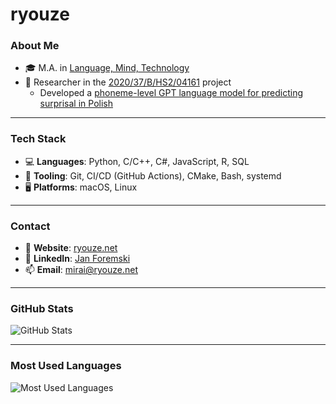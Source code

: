 # ryouze

### About Me

- 🎓 M.A. in [Language, Mind, Technology](https://anglistyka.amu.edu.pl/en/for-candidates/full-time-ma-programmes/language-mind-technology)
- 🔬 Researcher in the [2020/37/B/HS2/04161](https://prodis-opus19.github.io/) project
  - Developed a [phoneme-level GPT language model for predicting surprisal in Polish](https://arxiv.org/abs/2404.10112)

---

### Tech Stack

- 💻 **Languages**: Python, C/C++, C#, JavaScript, R, SQL
- 🧰 **Tooling**: Git, CI/CD (GitHub Actions), CMake, Bash, systemd
- 🖥️ **Platforms**: macOS, Linux

---

### Contact

- 📝 **Website**: [ryouze.net](https://ryouze.net/)
- 🔗 **LinkedIn**: [Jan Foremski](https://www.linkedin.com/in/jan-foremski-ab60122b8/)
- 📫 **Email**: [mirai@ryouze.net](mailto:mirai@ryouze.net)

---

### GitHub Stats

![GitHub Stats](https://github-readme-stats.vercel.app/api?username=ryouze&show_icons=true&theme=github_dark&count_private=true&hide=contribs&include_all_commits=true&hide_rank=true&show=prs,issues,stars)

---

### Most Used Languages

![Most Used Languages](https://github-readme-stats.vercel.app/api/top-langs/?username=ryouze&layout=compact&theme=github_dark&hide=cmake,css)
